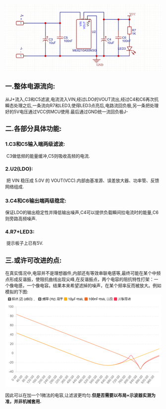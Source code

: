 
![](https://github.com/sleeping-Zack/my-images/blob/main/img/%E5%B1%8F%E5%B9%95%E6%88%AA%E5%9B%BE%202025-09-19%20124407.png)
## 一.整体电源流向:

从J+流入,C3和C5滤波,电流流入VIN,经过LDO的VOUT流出,经过C4和C6再次抗瞬态处理之后,一条流向R7和LED3,使得LED3点亮后,电路流回负极,另一条把处理好的5V电压通过VCC供MCU使用.最后通过GND统一流回负极J-

## 二.各部分具体功能:

### **1.C3和C5输入端两级滤波:**

​	C3做低频的能量缓冲,C5则吸收高频的电流.

### **2.U2(LDO):**

​	把 VIN 稳压成 5.0V 的 VOUT(VCC).内部由基准源、误差放大器、功率管、反馈网络组成.

### **3.C4和C6输出端两级稳定:**

​	保证LDO的输出稳定性并降低输出噪声,C4可以提供负载瞬间拉电流时的能量,C6则旁路高频噪声.

### **4.R7+LED3:**

​	提示板子上已有5V.

## 三.或许可改进的点:

在真实情况中,电容并不是理想器件,内部还有等效串联电感等,最终可能在某个中频点形成反谐振，使阻抗曲线出现尖峰,在反谐振点，两个电容的阻抗特性打架：一个像电感，一个像电容。结果本来希望滤掉的噪声，在某个频率反而被放大。例如模拟的下图:![](https://github.com/sleeping-Zack/my-images/blob/main/img/%E5%B1%8F%E5%B9%95%E6%88%AA%E5%9B%BE%202025-09-19%20132739.png)

因此可以在加一个1微法的电容,让滤波更均匀.**但是否需要以布局+示波器实测为准，并非机械套用.**


